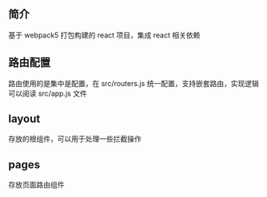 ## 简介

基于 webpack5 打包构建的 react 项目，集成 react 相关依赖

## 路由配置

路由使用的是集中是配置，在 src/routers.js 统一配置，支持嵌套路由，实现逻辑可以阅读 src/app.js 文件

## layout

存放的根组件，可以用于处理一些拦截操作

## pages

存放页面路由组件
